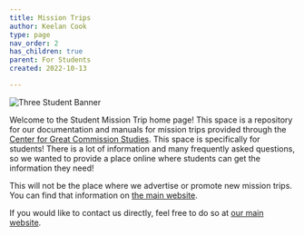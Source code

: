 ```yaml
---
title: Mission Trips
author: Keelan Cook
type: page
nav_order: 2
has_children: true
parent: For Students
created: 2022-10-13

---
```


![Three Student Banner](/missions-center/assets/images/tshirt-images/three%20student%20t-shirt%20banner.jpg)


Welcome to the Student Mission Trip home page! This space is a repository for our documentation and manuals for mission trips provided through the [Center for Great Commission Studies](https://thecgcs.org). This space is specifically for students! There is a lot of information and many frequently asked questions, so we wanted to provide a place online where students can get the information they need!

This will not be the place where we advertise or promote new mission trips. You can find that information on [the main website](https://thecgcs.org/trips).

If you would like to contact us directly, feel free to do so at [our main website](https://thecgcs.org/contact/).